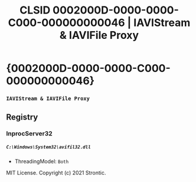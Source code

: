 ﻿---
title: "CLSID 0002000D-0000-0000-C000-000000000046 | IAVIStream & IAVIFile Proxy"
excerpt: What is COM-Object CLSID 0002000D-0000-0000-C000-000000000046?
---

# {0002000D-0000-0000-C000-000000000046}

### `IAVIStream & IAVIFile Proxy`

## Registry


### InprocServer32

##### `C:\Windows\System32\avifil32.dll`
* ThreadingModel: `Both`

MIT License. Copyright (c) 2021 Strontic.


